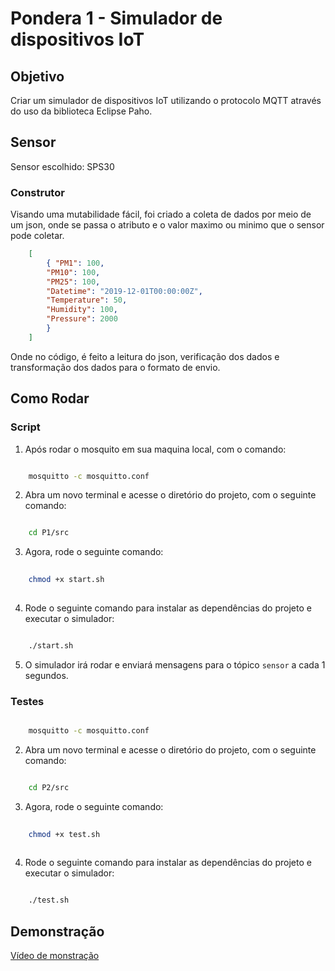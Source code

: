# Pondera 1 - Simulador de dispositivos IoT

## Objetivo

Criar um simulador de dispositivos IoT utilizando o protocolo MQTT através do uso da biblioteca Eclipse Paho.

## Sensor

Sensor escolhido: SPS30

### Construtor

Visando uma mutabilidade fácil, foi criado a coleta de dados por meio de um json, onde se passa o atributo e o valor maximo ou minimo que o sensor pode coletar.

```json
	[
		{ "PM1": 100,
    	"PM10": 100,
    	"PM25": 100,
    	"Datetime": "2019-12-01T00:00:00Z",
    	"Temperature": 50,
    	"Humidity": 100,
    	"Pressure": 2000
		}
	]
```
Onde no código, é feito a leitura do json, verificação dos dados e transformação dos dados para o formato de envio.

## Como Rodar

### Script

1. Após rodar o mosquito em sua maquina local, com o comando:

```bash

    mosquitto -c mosquitto.conf

``` 
2. Abra um novo terminal e acesse o diretório do projeto, com o seguinte comando:

```bash

    cd P1/src

```
3. Agora, rode o seguinte comando:
    
```bash
    
    chmod +x start.sh
    
```
4. Rode o seguinte comando para instalar as dependências do projeto e executar o simulador:

```bash

    ./start.sh

```

5. O simulador irá rodar e enviará mensagens para o tópico `sensor` a cada 1 segundos.

### Testes

```bash

    mosquitto -c mosquitto.conf

``` 
2. Abra um novo terminal e acesse o diretório do projeto, com o seguinte comando:

```bash

    cd P2/src

```
3. Agora, rode o seguinte comando:
    
```bash
    
    chmod +x test.sh
    
```
4. Rode o seguinte comando para instalar as dependências do projeto e executar o simulador:

```bash

    ./test.sh
```


## Demonstração

[Vídeo de monstração](https://drive.google.com/file/d/1trqCl5dTe_jJFk7POIDjuSHcIlBqVVZf/view?usp=sharing)